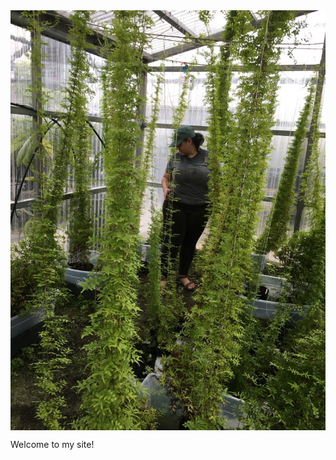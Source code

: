 
<img align="center" alt="Plant Functional and Physiological Ecology" src="IMG_0910.JPG">

Welcome to my site! 
